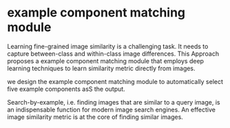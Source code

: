 # example component matching module 
Learning fine-grained image similarity is a challenging task. It needs to capture between-class and within-class image differences. This Approach proposes a example component matching module that employs deep learning techniques to learn similarity metric directly from images.

we design the example component matching module to automatically select five example components asS the output.

Search-by-example, i.e. finding images that are similar to a query image, is an indispensable function for modern image search engines. An effective image similarity metric is at the core of finding similar images.
